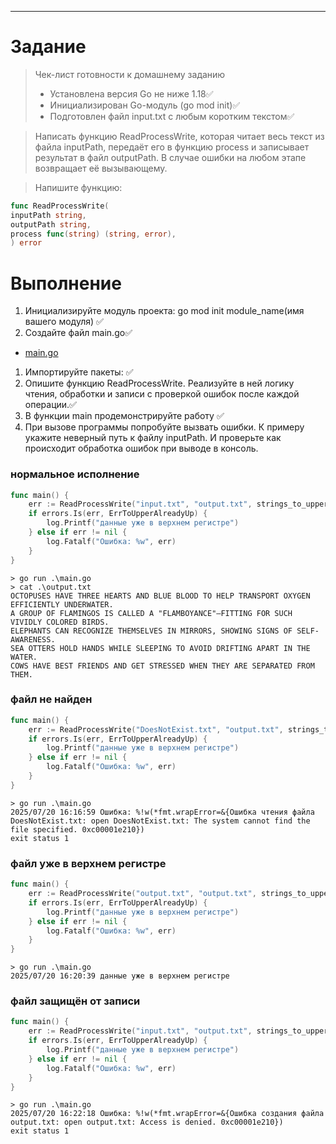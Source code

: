 ---

# Задание

>Чек-лист готовности к домашнему заданию
>
>* Установлена версия Go не ниже 1.18✅
>* Инициализирован Go-модуль (go mod init)✅
>* Подготовлен файл input.txt с любым коротким текстом✅

>Написать функцию ReadProcessWrite, которая читает весь текст из файла
>inputPath, передаёт его в функцию process и записывает результат в файл
>outputPath. В случае ошибки на любом этапе возвращает её вызывающему.

>Напишите функцию:
```go
func ReadProcessWrite(
inputPath string,
outputPath string,
process func(string) (string, error),
) error
```


# Выполнение

1. Инициализируйте модуль проекта: go mod init module_name(имя вашего модуля) ✅
1. Создайте файл main.go✅
  * [main.go](main.go) 

1. Импортируйте пакеты: ✅
1. Опишите функцию ReadProcessWrite. Реализуйте в ней логику чтения, обработки и записи с проверкой ошибок после каждой операции.✅
1. В функции main продемонстрируйте работу ✅
1. При вызове программы попробуйте вызвать ошибки. К примеру укажите неверный путь к файлу inputPath. И проверьте как происходит обработка ошибок при выводе в консоль.

### нормальное исполнение
```go
func main() {
    err := ReadProcessWrite("input.txt", "output.txt", strings_to_upper)
    if errors.Is(err, ErrToUpperAlreadyUp) {
        log.Printf("данные уже в верхнем регистре")
    } else if err != nil {
        log.Fatalf("Ошибка: %w", err)
    }
}
```
```
> go run .\main.go
> cat .\output.txt
OCTOPUSES HAVE THREE HEARTS AND BLUE BLOOD TO HELP TRANSPORT OXYGEN EFFICIENTLY UNDERWATER.
A GROUP OF FLAMINGOS IS CALLED A "FLAMBOYANCE"—FITTING FOR SUCH VIVIDLY COLORED BIRDS.
ELEPHANTS CAN RECOGNIZE THEMSELVES IN MIRRORS, SHOWING SIGNS OF SELF-AWARENESS.
SEA OTTERS HOLD HANDS WHILE SLEEPING TO AVOID DRIFTING APART IN THE WATER.
COWS HAVE BEST FRIENDS AND GET STRESSED WHEN THEY ARE SEPARATED FROM THEM.
```


### файл не найден
```go
func main() {
    err := ReadProcessWrite("DoesNotExist.txt", "output.txt", strings_to_upper)
    if errors.Is(err, ErrToUpperAlreadyUp) {
        log.Printf("данные уже в верхнем регистре")
    } else if err != nil {
        log.Fatalf("Ошибка: %w", err)
    }
}
```
```
> go run .\main.go
2025/07/20 16:16:59 Ошибка: %!w(*fmt.wrapError=&{Ошибка чтения файла DoesNotExist.txt: open DoesNotExist.txt: The system cannot find the file specified. 0xc00001e210})
exit status 1
```

### файл уже в верхнем регистре
```go
func main() {
    err := ReadProcessWrite("output.txt", "output.txt", strings_to_upper)
    if errors.Is(err, ErrToUpperAlreadyUp) {
        log.Printf("данные уже в верхнем регистре")
    } else if err != nil {
        log.Fatalf("Ошибка: %w", err)
    }
}
```
```
> go run .\main.go
2025/07/20 16:20:39 данные уже в верхнем регистре
```

### файл защищён от записи
```go
func main() {
    err := ReadProcessWrite("input.txt", "output.txt", strings_to_upper)
    if errors.Is(err, ErrToUpperAlreadyUp) {
        log.Printf("данные уже в верхнем регистре")
    } else if err != nil {
        log.Fatalf("Ошибка: %w", err)
    }
}
```
```
> go run .\main.go
2025/07/20 16:22:18 Ошибка: %!w(*fmt.wrapError=&{Ошибка создания файла output.txt: open output.txt: Access is denied. 0xc00001e210})
exit status 1
```
